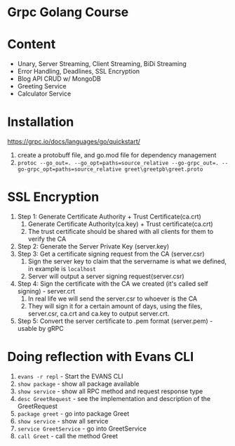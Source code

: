 # Grpc Golang Course
# Content

- Unary, Server Streaming, Client Streaming, BiDi Streaming
- Error Handling, Deadlines, SSL Encryption
- Blog API CRUD w/ MongoDB
- Greeting Service
- Calculator Service

# Installation
https://grpc.io/docs/languages/go/quickstart/
1. create a protobuff file, and go.mod file for dependency management
2. `protoc --go_out=. --go_opt=paths=source_relative --go-grpc_out=. --go-grpc_opt=paths=source_relative greet\greetpb\greet.proto`

# SSL Encryption
1. Step 1: Generate Certificate Authority + Trust Certificate(ca.crt)
   1. Generate Certificate Authority(ca.key) + Trust certificate(ca.crt)
   2. The trust certificate should be shared with all clients for them to verify the CA 
2. Step 2: Generate the Server Private Key (server.key)
3. Step 3: Get a certificate signing request from the CA (server.csr)
   1. Sign the server key to claim that the servername is what we defined, in example is `localhost`
   2. Server will output a server signing request(server.csr)
4. Step 4: Sign the certificate with the CA we created (it's called self signing) - server.crt
   1. In real life we will send the server.csr to whoever is the CA
   2. They will sign it for a certain amount of days, using the files, server.csr, ca.crt and ca.key to output server.crt.
5. Step 5: Convert the server certificate to .pem format (server.pem) - usable by gRPC

# Doing reflection with Evans CLI
1. `evans -r repl` - Start the EVANS CLI
2. `show package` - show all package available
3. `show service` - show all RPC method and request response type
4. `desc GreetRequest` - see the implementation and description of the GreetRequest
4. `package greet` - go into package Greet
5. `show service` - show all service 
6. `service GreetService` - go into GreetService
7. `call Greet` - call the method Greet
